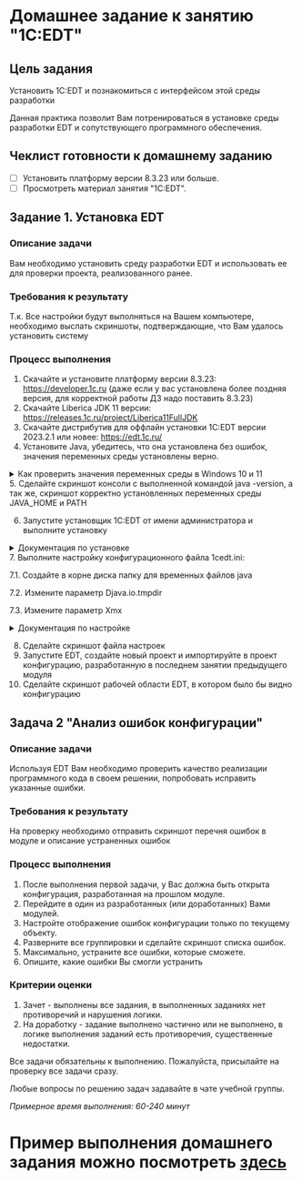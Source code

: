 # Домашнее задание к занятию "1C:EDT"

## Цель задания
Установить 1C:EDT и познакомиться с интерфейсом этой среды разработки

Данная практика позволит Вам потренироваться в установке среды разработки EDT и сопутствующего программного обеспечения.

## Чеклист готовности к домашнему заданию

- [ ] Установить платформу версии 8.3.23 или больше.
- [ ] Просмотреть материал занятия "1C:EDT".

## Задание 1. Установка EDT

### Описание задачи
Вам необходимо установить среду разработки EDT и использовать ее для проверки проекта, реализованного ранее.

### Требования к результату
Т.к. Все настройки будут выполняться на Вашем компьютере, необходимо выслать скриншоты, подтверждающие, что Вам удалось установить систему

### Процесс выполнения
1. Скачайте и установите платформу версии 8.3.23: https://developer.1c.ru (даже если у вас установлена более поздняя версия, для корректной работы ДЗ надо поставить 8.3.23)
2. Скачайте Liberica JDK 11 версии: https://releases.1c.ru/project/Liberica11FullJDK
3. Скачайте дистрибутив для оффлайн установки 1С:EDT версии 2023.2.1 или новее: https://edt.1c.ru/
4. Установите Java, убедитесь, что она установлена без ошибок, значения переменных среды установлены верно.
<details>
  <summary>Как проверить значения переменных среды в Windows 10 и 11</summary>
  https://remontka.pro/environment-variables-windows/?ysclid=lc3alynrna477263717
</details>
5. Сделайте скриншот консоли с выполненной командой java -version, а так же, скриншот корректно установленных переменных среды JAVA_HOME и PATH

6. Запустите установщик 1C:EDT от имени администратора и выполните установку
<details>
  <summary>Документация по установке</summary>
  https://its.1c.ru/db/edtdoc#content:76:hdoc
</details>
7. Выполните настройку конфигурационного файла 1cedt.ini:

7.1. Создайте в корне диска папку для временных файлов java

7.2. Измените параметр Djava.io.tmpdir

7.3. Измените параметр Xmx

<details>
  <summary>Документация по настройке</summary>
  https://its.1c.ru/db/edtdoc/content/40/hdoc (см раздел "Импорт больших конфигураций")
</details>

8. Сделайте скриншот файла настроек
9. Запустите EDT, создайте новый проект и импортируйте в проект конфигурацию, разработанную в последнем занятии предыдущего модуля 
10. Сделайте скриншот рабочей области EDT, в котором было бы видно конфигурацию

## Задача 2 "Анализ ошибок конфигурации"

### Описание задачи
Используя EDT Вам необходимо проверить качество реализации программного кода в своем решении, попробовать исправить указанные ошибки.

### Требования к результату
На проверку необходимо отправить скриншот перечня ошибок в модуле и описание устраненных ошибок

### Процесс выполнения
1. После выполнения первой задачи, у Вас должна быть открыта конфигурация, разработанная на прошлом модуле.
2. Перейдите в один из разработанных (или доработанных) Вами модулей.
3. Настройте отображение ошибок конфигурации только по текущему объекту.
4. Разверните все группировки и сделайте скриншот списка ошибок.
5. Максимально, устраните все ошибки, которые сможете.
6. Опишите, какие ошибки Вы смогли устранить

### Критерии оценки

1. Зачет - выполнены все задания, в выполненных заданиях нет противоречий и нарушения логики. 
2. На доработку - задание выполнено частично или не выполнено, в логике выполнения заданий есть противоречия, существенные недостатки.

Все задачи обязательны к выполнению. Пожалуйста, присылайте на проверку все задачи сразу.

Любые вопросы по решению задач задавайте в чате учебной группы.

*Примерное время выполнения: 60-240 минут*

# Пример выполнения домашнего задания можно посмотреть [здесь](HW_13_1example.MD)
